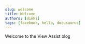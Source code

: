 ```yaml
---
slug: welcome
title: Welcome
authors: [dinki]
tags: [facebook, hello, docusaurus]
---
```


Welcome to the View Assist blog
